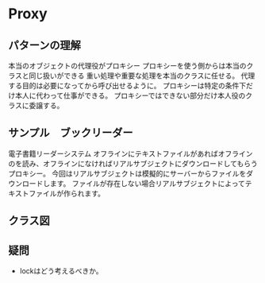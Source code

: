 # Proxy
## パターンの理解
本当のオブジェクトの代理役がプロキシー
プロキシーを使う側からは本当のクラスと同じ扱いができる
重い処理や重要な処理を本当のクラスに任せる。
代理する目的は必要になってから呼び出せるように。
プロキシーは特定の条件下だけ本人に代わって仕事ができる。
プロキシーではできない部分だけ本人役のクラスに委譲する。


## サンプル　ブックリーダー
電子書籍リーダーシステム
オフラインにテキストファイルがあればオフラインのを読み、オフラインになければリアルサブジェクトにダウンロードしてもらうプロキシー。
今回はリアルサブジェクトは模擬的にサーバーからファイルをダウンロードします。
ファイルが存在しない場合リアルサブジェクトによってテキストファイルが作られます。

## クラス図

## 疑問
- lockはどう考えるべきか。